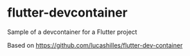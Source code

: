 # flutter-devcontainer
 Sample of a devcontainer for a Flutter project

Based on https://github.com/lucashilles/flutter-dev-container